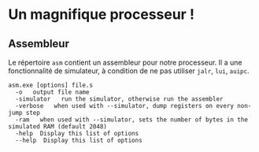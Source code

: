 # Un magnifique processeur !
## Assembleur
Le répertoire `asm` contient un assembleur pour notre processeur. Il a une fonctionnalité de simulateur, à condition de ne pas utiliser `jalr`, `lui`, `auipc`.

```
asm.exe [options] file.s
  -o   output file name
  -simulator   run the simulator, otherwise run the assembler
  -verbose   when used with --simulator, dump registers on every non-jump step
  -ram   when used with --simulator, sets the number of bytes in the simulated RAM (default 2048)
  -help  Display this list of options
  --help  Display this list of options
```
